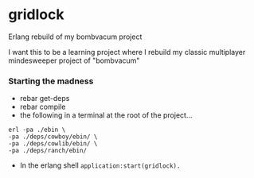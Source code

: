 gridlock
========

Erlang rebuild of my bombvacum project

I want this to be a learning project where I rebuild my classic
multiplayer mindesweeper project of "bombvacum"

### Starting the madness
- rebar get-deps
- rebar compile
- the following in a terminal at the root of the project...
```
erl -pa ./ebin \
-pa ./deps/cowboy/ebin/ \
-pa ./deps/cowlib/ebin/ \
-pa ./deps/ranch/ebin/
```
- In the erlang shell `application:start(gridlock).`
